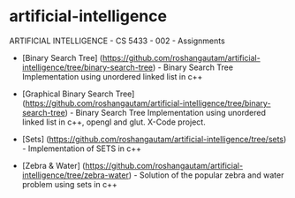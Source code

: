 # artificial-intelligence
ARTIFICIAL INTELLIGENCE - CS 5433 - 002 - Assignments 

- [Binary Search Tree] (https://github.com/roshangautam/artificial-intelligence/tree/binary-search-tree) - Binary Search Tree Implementation using unordered linked list in c++

- [Graphical Binary Search Tree] (https://github.com/roshangautam/artificial-intelligence/tree/binary-search-tree) - Binary Search Tree Implementation using unordered linked list in c++, opengl and glut. X-Code project.

- [Sets] (https://github.com/roshangautam/artificial-intelligence/tree/sets) - Implementation of SETS in c++

- [Zebra & Water] (https://github.com/roshangautam/artificial-intelligence/tree/zebra-water) - Solution of the popular zebra and water problem using sets in c++
